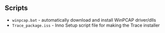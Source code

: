 ## Scripts

<ul>
  <li><code>winpcap.bat</code> - automatically download and install WinPCAP driver/dlls</li>
  <li><code>Trace_package.iss</code> - Inno Setup script file for making the Trace installer</li>
</ul>